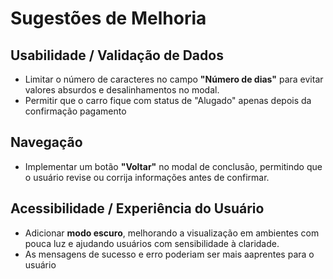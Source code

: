 # Sugestões de Melhoria

## Usabilidade / Validação de Dados

- Limitar o número de caracteres no campo **"Número de dias"** para evitar valores absurdos e desalinhamentos no modal.
- Permitir que o carro fique com status de "Alugado" apenas depois da confirmação pagamento

## Navegação

- Implementar um botão **"Voltar"** no modal de conclusão, permitindo que o usuário revise ou corrija informações antes de confirmar.

## Acessibilidade / Experiência do Usuário

- Adicionar **modo escuro**, melhorando a visualização em ambientes com pouca luz e ajudando usuários com sensibilidade à claridade.
- As mensagens de sucesso e erro poderiam ser mais aaprentes para o usuário
